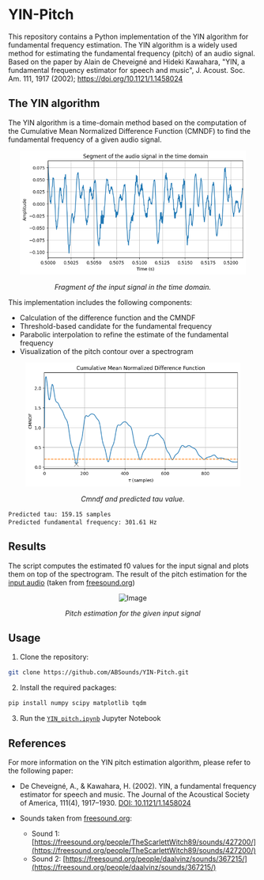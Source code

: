 # YIN-Pitch
This repository contains a Python implementation of the YIN algorithm for fundamental frequency estimation. The YIN algorithm is a widely used method for estimating the fundamental frequency (pitch) of an audio signal. Based on the paper by Alain de Cheveigné and Hideki Kawahara, "YIN, a fundamental frequency estimator for speech and music", J. Acoust. Soc. Am. 111, 1917 (2002); https://doi.org/10.1121/1.1458024

## The YIN algorithm

The YIN algorithm is a time-domain method based on the computation of the Cumulative Mean Normalized Difference Function (CMNDF) to find the fundamental frequency of a given audio signal.
<div align="center">
  <img src="Figures/timeSignal.png" height = 250 />
  <p><em>Fragment of the input signal in the time domain.</em></p>
</div>

This implementation includes the following components:
- Calculation of the difference function and the CMNDF
- Threshold-based candidate for the fundamental frequency
- Parabolic interpolation to refine the estimate of the fundamental frequency
- Visualization of the pitch contour over a spectrogram

<div align="center">
  <img src="Figures/cmndf.png" height = 250 />
  <p><em>Cmndf and predicted tau value.</em></p>
</div>

```
Predicted tau: 159.15 samples
Predicted fundamental frequency: 301.61 Hz
````



## Results

The script computes the estimated f0 values for the input signal and plots them on top of the spectrogram. The result of the pitch estimation for the [input audio](https://freesound.org/people/TheScarlettWitch89/sounds/427200/) (taken from [freesound.org](freesound.org))

<div align="center">
  <img src="Figures/YIN_est_demo.png" alt="Image" />
  <p><em>Pitch estimation for the given input signal</em></p>
</div>

## Usage

1. Clone the repository:

```bash
git clone https://github.com/ABSounds/YIN-Pitch.git
```

2. Install the required packages:

```bash
pip install numpy scipy matplotlib tqdm
```

3. Run the [`YIN_pitch.ipynb`](YIN_pitch.ipynb) Jupyter Notebook



## References

For more information on the YIN pitch estimation algorithm, please refer to the following paper:

- De Cheveigné, A., & Kawahara, H. (2002). YIN, a fundamental frequency estimator for speech and music. The Journal of the Acoustical Society of America, 111(4), 1917–1930. [DOI: 10.1121/1.1458024](https://doi.org/10.1121/1.1458024)

- Sounds taken from [freesound.org](https://freesound.org/):
  - Sound 1: [https://freesound.org/people/TheScarlettWitch89/sounds/427200/](https://freesound.org/people/TheScarlettWitch89/sounds/427200/)
  - Sound 2: [https://freesound.org/people/daalvinz/sounds/367215/](https://freesound.org/people/daalvinz/sounds/367215/)
